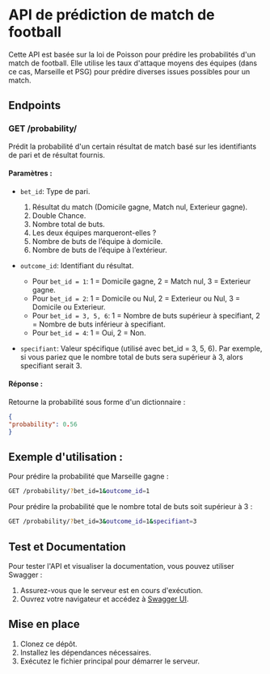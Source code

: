 # API de prédiction de match de football

Cette API est basée sur la loi de Poisson pour prédire les probabilités d'un match de football. Elle utilise les taux d'attaque moyens des équipes (dans ce cas, Marseille et PSG) pour prédire diverses issues possibles pour un match.

## Endpoints

### GET /probability/

Prédit la probabilité d'un certain résultat de match basé sur les identifiants de pari et de résultat fournis.

#### Paramètres :

- `bet_id`: Type de pari.
  1. Résultat du match (Domicile gagne, Match nul, Exterieur gagne).
  2. Double Chance.
  3. Nombre total de buts.
  4. Les deux équipes marqueront-elles ?
  5. Nombre de buts de l’équipe à domicile.
  6. Nombre de buts de l’équipe à l’extérieur.
  
- `outcome_id`: Identifiant du résultat.
  - Pour `bet_id = 1`: 1 = Domicile gagne, 2 = Match nul, 3 = Exterieur gagne.
  - Pour `bet_id = 2`: 1 = Domicile ou Nul, 2 = Exterieur ou Nul, 3 = Domicile ou Exterieur.
  - Pour `bet_id = 3, 5, 6`: 1 = Nombre de buts supérieur à specifiant, 2 = Nombre de buts inférieur à specifiant.
  - Pour `bet_id = 4`: 1 = Oui, 2 = Non.
  
- `specifiant`: Valeur spécifique (utilisé avec bet_id = 3, 5, 6). Par exemple, si vous pariez que le nombre total de buts sera supérieur à 3, alors specifiant serait 3.

#### Réponse :
Retourne la probabilité sous forme d'un dictionnaire :

```json
{
"probability": 0.56
}
```

## Exemple d'utilisation : 

Pour prédire la probabilité que Marseille gagne :
```bash
GET /probability/?bet_id=1&outcome_id=1
```
Pour prédire la probabilité que le nombre total de buts soit supérieur à 3 :
```bash
GET /probability/?bet_id=3&outcome_id=1&specifiant=3
```

## Test et Documentation

Pour tester l'API et visualiser la documentation, vous pouvez utiliser Swagger :

1. Assurez-vous que le serveur est en cours d'exécution.
2. Ouvrez votre navigateur et accédez à [Swagger UI](http://127.0.0.1:8000/docs#/default/get_probability_probability__get).


## Mise en place

1. Clonez ce dépôt.
2. Installez les dépendances nécessaires.
3. Exécutez le fichier principal pour démarrer le serveur.
